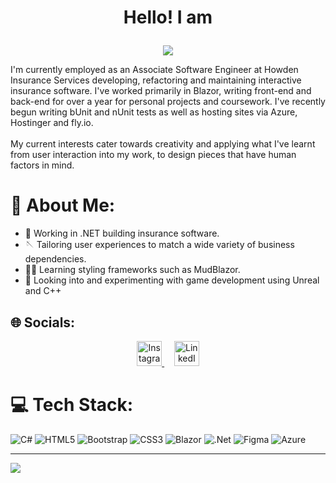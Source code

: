 # <p align="center">Hello! I am</p>
<p align="center">
  <img src="https://github.com/user-attachments/assets/08ea1ca3-f4d8-4962-8cdf-e017e7b9a620">
</p>

<p align="left">
  I'm currently employed as an Associate Software Engineer at Howden Insurance Services developing, refactoring and maintaining interactive insurance software.
  I've worked primarily in Blazor, writing front-end and back-end for over a year for personal projects and coursework. I've recently begun writing bUnit and nUnit tests as well as hosting sites via Azure, Hostinger and fly.io.<br></br>
  My current interests cater towards creativity and applying what I've learnt from user interaction into my work, to design pieces that have human factors in mind.
</p>

# 💫 About Me:
- 🥅 Working in .NET building insurance software.
- 🪡 Tailoring user experiences to match a wide variety of business dependencies.
- 🐦‍🔥 Learning styling frameworks such as MudBlazor.
- 🎯 Looking into and experimenting with game development using Unreal and C++


## 🌐 Socials:
<p align="center">
  <a href="https://www.instagram.com/josh.hil_">
    <img src="https://raw.githubusercontent.com/sahujo-hill/main/instagram-icon.svg" alt="Instagram" width="40" height="40"/>
  </a>
  &nbsp;&nbsp;&nbsp;
  <a href="https://www.linkedin.com/in/josh-hill-993b87296">
    <img src="https://raw.githubusercontent.com/sahujo-hill/main/linkedin-icon.svg" alt="LinkedIn" width="40" height="40"/>
  </a>
</p>

# 💻 Tech Stack:
![C#](https://img.shields.io/badge/c%23-%23239120.svg?style=for-the-badge&logo=csharp&logoColor=white) ![HTML5](https://img.shields.io/badge/html5-%23E34F26.svg?style=for-the-badge&logo=html5&logoColor=white) ![Bootstrap](https://img.shields.io/badge/bootstrap-%238511FA.svg?style=for-the-badge&logo=bootstrap&logoColor=white) ![CSS3](https://img.shields.io/badge/css3-%231572B6.svg?style=for-the-badge&logo=css3&logoColor=white) ![Blazor](https://img.shields.io/badge/blazor-%235C2D91.svg?style=for-the-badge&logo=blazor&logoColor=white) ![.Net](https://img.shields.io/badge/.NET-5C2D91?style=for-the-badge&logo=.net&logoColor=white) ![Figma](https://img.shields.io/badge/figma-%23F24E1E.svg?style=for-the-badge&logo=figma&logoColor=white) ![Azure](https://img.shields.io/badge/azure-%230072C6.svg?style=for-the-badge&logo=microsoftazure&logoColor=white)


---
[![](https://visitcount.itsvg.in/api?id=sahujo-hill&icon=0&color=0)](https://visitcount.itsvg.in)
